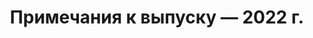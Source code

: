﻿---
title: Примечания к выпуску — 2022 г.
type: docs
weight: 9
url: /ru/nodejsjava/release-notes/2022/
---
